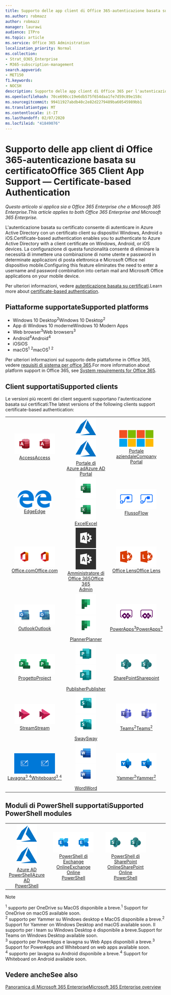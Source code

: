 ```yaml
---
title: Supporto delle app client di Office 365-autenticazione basata su certificato
ms.author: robmazz
author: robmazz
manager: laurawi
audience: ITPro
ms.topic: article
ms.service: Office 365 Administration
localization_priority: Normal
ms.collection:
- Strat_O365_Enterprise
- M365-subscription-management
search.appverid:
- MET150
f1.keywords:
- NOCSH
description: Supporto delle app client di Office 365 per l'autenticazione basata su certificati.
ms.openlocfilehash: 70ce690cc19e6db575f654daa1fe7d59c89e158c
ms.sourcegitcommit: 99411927abdb40c2e82d2279489ba60545989bb1
ms.translationtype: MT
ms.contentlocale: it-IT
ms.lasthandoff: 02/07/2020
ms.locfileid: "41849076"
---
```

# <a name="office-365-client-app-support--certificate-based-authentication"></a><span data-ttu-id="b49e3-103">Supporto delle app client di Office 365-autenticazione basata su certificato</span><span class="sxs-lookup"><span data-stu-id="b49e3-103">Office 365 Client App Support — Certificate-based Authentication</span></span>

<span data-ttu-id="b49e3-104">*Questo articolo si applica sia a Office 365 Enterprise che a Microsoft 365 Enterprise*.</span><span class="sxs-lookup"><span data-stu-id="b49e3-104">*This article applies to both Office 365 Enterprise and Microsoft 365 Enterprise.*</span></span>

<span data-ttu-id="b49e3-105">L'autenticazione basata su certificato consente di autenticare in Azure Active Directory con un certificato client su dispositivi Windows, Android o iOS.</span><span class="sxs-lookup"><span data-stu-id="b49e3-105">Certificate-based authentication enables you to authenticate to Azure Active Directory with a client certificate on Windows, Android, or iOS devices.</span></span> <span data-ttu-id="b49e3-106">La configurazione di questa funzionalità consente di eliminare la necessità di immettere una combinazione di nome utente e password in determinate applicazioni di posta elettronica e Microsoft Office nel dispositivo mobile.</span><span class="sxs-lookup"><span data-stu-id="b49e3-106">Configuring this feature eliminates the need to enter a username and password combination into certain mail and Microsoft Office applications on your mobile device.</span></span>

<span data-ttu-id="b49e3-107">Per ulteriori informazioni, vedere [autenticazione basata su certificati](https://docs.microsoft.com/azure/active-directory/authentication/active-directory-certificate-based-authentication-get-started).</span><span class="sxs-lookup"><span data-stu-id="b49e3-107">Learn more about [certificate-based authentication](https://docs.microsoft.com/azure/active-directory/authentication/active-directory-certificate-based-authentication-get-started).</span></span>

## <a name="supported-platforms"></a><span data-ttu-id="b49e3-108">Piattaforme supportate</span><span class="sxs-lookup"><span data-stu-id="b49e3-108">Supported platforms</span></span>

 - <span data-ttu-id="b49e3-109">Windows 10 Desktop<sup>2</sup></span><span class="sxs-lookup"><span data-stu-id="b49e3-109">Windows 10 Desktop<sup>2</sup></span></span>
 - <span data-ttu-id="b49e3-110">App di Windows 10 moderne</span><span class="sxs-lookup"><span data-stu-id="b49e3-110">Windows 10 Modern Apps</span></span>
 - <span data-ttu-id="b49e3-111">Web browser<sup>3</sup></span><span class="sxs-lookup"><span data-stu-id="b49e3-111">Web browsers<sup>3</sup></span></span>
 - <span data-ttu-id="b49e3-112">Android<sup>4</sup></span><span class="sxs-lookup"><span data-stu-id="b49e3-112">Android<sup>4</sup></span></span>
 - <span data-ttu-id="b49e3-113">iOS</span><span class="sxs-lookup"><span data-stu-id="b49e3-113">iOS</span></span>
 - <span data-ttu-id="b49e3-114">macOS<sup>1</sup> <sup>2</sup></span><span class="sxs-lookup"><span data-stu-id="b49e3-114">macOS<sup>1</sup> <sup>2</sup></span></span>

<span data-ttu-id="b49e3-115">Per ulteriori informazioni sul supporto delle piattaforme in Office 365, vedere [requisiti di sistema per office 365](https://products.office.com/office-system-requirements).</span><span class="sxs-lookup"><span data-stu-id="b49e3-115">For more information about platform support in Office 365, see [System requirements for Office 365](https://products.office.com/office-system-requirements).</span></span>

## <a name="supported-clients"></a><span data-ttu-id="b49e3-116">Client supportati</span><span class="sxs-lookup"><span data-stu-id="b49e3-116">Supported clients</span></span>

<span data-ttu-id="b49e3-117">Le versioni più recenti dei client seguenti supportano l'autenticazione basata sui certificati:</span><span class="sxs-lookup"><span data-stu-id="b49e3-117">The latest versions of the following clients support certificate-based authentication:</span></span>

| | | | | | |
|:---:|:---:|:---:|:---:|:---:|:---:|
| <span data-ttu-id="b49e3-118">![Icona Access](media/o365-access-64x64.png)</span><span class="sxs-lookup"><span data-stu-id="b49e3-118">![Access icon](media/o365-access-64x64.png)</span></span> <br> [<span data-ttu-id="b49e3-119">Access</span><span class="sxs-lookup"><span data-stu-id="b49e3-119">Access</span></span>](https://products.office.com/access) | <span data-ttu-id="b49e3-120">![Icona di Azure](media/o365-azure-64x64.png)</span><span class="sxs-lookup"><span data-stu-id="b49e3-120">![Azure icon](media/o365-azure-64x64.png)</span></span> <br> [<span data-ttu-id="b49e3-121">Portale di <br> Azure ad</span><span class="sxs-lookup"><span data-stu-id="b49e3-121">Azure AD <br> Portal </span></span>](https://azure.microsoft.com/features/azure-portal/) | <span data-ttu-id="b49e3-122">![Icona portale aziendale](media/o365-microsoft-64x64.png)</span><span class="sxs-lookup"><span data-stu-id="b49e3-122">![Company portal icon](media/o365-microsoft-64x64.png)</span></span> <br> [<span data-ttu-id="b49e3-123">Portale <br> aziendale</span><span class="sxs-lookup"><span data-stu-id="b49e3-123">Company <br> Portal </span></span>](https://docs.microsoft.com/intune-user-help/sign-in-to-the-company-portal) | <span data-ttu-id="b49e3-124">![Icona di approfondimento](media/o365-delve-64x64.png)</span><span class="sxs-lookup"><span data-stu-id="b49e3-124">![Delve icon](media/o365-delve-64x64.png)</span></span> <br> [<span data-ttu-id="b49e3-125">Delve</span><span class="sxs-lookup"><span data-stu-id="b49e3-125">Delve</span></span>](https://products.office.com/business/intelligent-search) | <span data-ttu-id="b49e3-126">![Icona Dynamics 365](media/o365-dynamics365-64x64.png)</span><span class="sxs-lookup"><span data-stu-id="b49e3-126">![Dynamics 365 icon](media/o365-dynamics365-64x64.png)</span></span> <br> [<span data-ttu-id="b49e3-127">Dynamics 365</span><span class="sxs-lookup"><span data-stu-id="b49e3-127">Dynamics 365</span></span>](https://dynamics.microsoft.com) 
| <span data-ttu-id="b49e3-128">![Icona del server perimetrale](media/o365-edge-64x64.png)</span><span class="sxs-lookup"><span data-stu-id="b49e3-128">![Edge icon](media/o365-edge-64x64.png)</span></span> <br> [<span data-ttu-id="b49e3-129">Edge</span><span class="sxs-lookup"><span data-stu-id="b49e3-129">Edge</span></span>](https://www.microsoft.com/windows/microsoft-edge) | <span data-ttu-id="b49e3-130">![Icona Excel](media/o365-excel-64x64.png)</span><span class="sxs-lookup"><span data-stu-id="b49e3-130">![Excel icon](media/o365-excel-64x64.png)</span></span> <br> [<span data-ttu-id="b49e3-131">Excel</span><span class="sxs-lookup"><span data-stu-id="b49e3-131">Excel</span></span>](https://products.office.com/excel) | <span data-ttu-id="b49e3-132">![Icona del flusso](media/o365-flow-64x64.png)</span><span class="sxs-lookup"><span data-stu-id="b49e3-132">![Flow icon](media/o365-flow-64x64.png)</span></span> <br> [<span data-ttu-id="b49e3-133">Flusso</span><span class="sxs-lookup"><span data-stu-id="b49e3-133">Flow</span></span>](https://flow.microsoft.com) | <span data-ttu-id="b49e3-134">![Icona maschere](media/o365-forms-64x64.png)</span><span class="sxs-lookup"><span data-stu-id="b49e3-134">![Forms icon](media/o365-forms-64x64.png)</span></span> <br> [<span data-ttu-id="b49e3-135">Maschere</span><span class="sxs-lookup"><span data-stu-id="b49e3-135">Forms</span></span>](https://flow.microsoft.com/connectors/shared_microsoftforms/microsoft-forms/) | <span data-ttu-id="b49e3-136">![Icona di Kaizala](media/o365-kaizala-64x64.png)</span><span class="sxs-lookup"><span data-stu-id="b49e3-136">![Kaizala icon](media/o365-kaizala-64x64.png)</span></span> <br> [<span data-ttu-id="b49e3-137">Kaizala</span><span class="sxs-lookup"><span data-stu-id="b49e3-137">Kaizala</span></span>](https://products.office.com/en/business/microsoft-kaizala) 
| <span data-ttu-id="b49e3-138">![Icona Office.com](media/o365-office-64x64.png)</span><span class="sxs-lookup"><span data-stu-id="b49e3-138">![Office.com icon](media/o365-office-64x64.png)</span></span> <br> [<span data-ttu-id="b49e3-139">Office.com</span><span class="sxs-lookup"><span data-stu-id="b49e3-139">Office.com</span></span>](https://www.office.com/) | <span data-ttu-id="b49e3-140">![Icona di amministrazione di Office 365](media/o365-o365admin-64x64.png)</span><span class="sxs-lookup"><span data-stu-id="b49e3-140">![Office 365 Admin icon](media/o365-o365admin-64x64.png)</span></span> <br> [<span data-ttu-id="b49e3-141">Amministratore di <br> Office 365</span><span class="sxs-lookup"><span data-stu-id="b49e3-141">Office 365 <br> Admin</span></span>](https://products.office.com/business/manage-office-365-admin-app) | <span data-ttu-id="b49e3-142">![Icona dell'obiettivo](media/o365-lens-64x64.png)</span><span class="sxs-lookup"><span data-stu-id="b49e3-142">![Lens icon](media/o365-lens-64x64.png)</span></span> <br> [<span data-ttu-id="b49e3-143">Office Lens</span><span class="sxs-lookup"><span data-stu-id="b49e3-143">Office Lens</span></span>](https://www.microsoft.com/p/office-lens/9wzdncrfj3t8?activetab=pivot%3Aoverviewtab) | <span data-ttu-id="b49e3-144">![Icona di OneDrive for business](media/o365-OneDrive-64x64.png)</span><span class="sxs-lookup"><span data-stu-id="b49e3-144">![OneDrive for Business icon](media/o365-OneDrive-64x64.png)</span></span> <br> [<span data-ttu-id="b49e3-145">OneDrive<sup>1</sup></span><span class="sxs-lookup"><span data-stu-id="b49e3-145">OneDrive<sup>1</sup></span></span>](https://products.office.com/onedrive-for-business/online-cloud-storage) |  <span data-ttu-id="b49e3-146">![Icona di OneNote](media/o365-OneNote-64x64.png)</span><span class="sxs-lookup"><span data-stu-id="b49e3-146">![OneNote icon](media/o365-OneNote-64x64.png)</span></span> <br> [<span data-ttu-id="b49e3-147">OneNote</span><span class="sxs-lookup"><span data-stu-id="b49e3-147">OneNote</span></span>](https://products.office.com/onenote) 
| <span data-ttu-id="b49e3-148">![Icona di Outlook](media/o365-outlook-64x64.png)</span><span class="sxs-lookup"><span data-stu-id="b49e3-148">![Outlook icon](media/o365-outlook-64x64.png)</span></span> <br> [<span data-ttu-id="b49e3-149">Outlook</span><span class="sxs-lookup"><span data-stu-id="b49e3-149">Outlook</span></span>](https://products.office.com/outlook) | <span data-ttu-id="b49e3-150">![Icona Planner](media/o365-planner-64x64.png)</span><span class="sxs-lookup"><span data-stu-id="b49e3-150">![Planner icon](media/o365-planner-64x64.png)</span></span> <br> [<span data-ttu-id="b49e3-151">Planner</span><span class="sxs-lookup"><span data-stu-id="b49e3-151">Planner</span></span>](https://products.office.com/business/task-management-software) | <span data-ttu-id="b49e3-152">![Icona di PowerApps](media/o365-powerapps-64x64.png)</span><span class="sxs-lookup"><span data-stu-id="b49e3-152">![PowerApps icon](media/o365-powerapps-64x64.png)</span></span> <br> [<span data-ttu-id="b49e3-153">PowerApps<sup>3</sup></span><span class="sxs-lookup"><span data-stu-id="b49e3-153">PowerApps<sup>3</sup></span></span>](https://powerapps.microsoft.com) | <span data-ttu-id="b49e3-154">![Icona PowerBI](media/o365-powerbi-64x64.png)</span><span class="sxs-lookup"><span data-stu-id="b49e3-154">![PowerBI icon](media/o365-powerbi-64x64.png)</span></span> <br> [<span data-ttu-id="b49e3-155">Power BI</span><span class="sxs-lookup"><span data-stu-id="b49e3-155">Power BI</span></span>](https://powerbi.microsoft.com)| <span data-ttu-id="b49e3-156">![Icona PowerPoint](media/o365-powerpoint-64x64.png)</span><span class="sxs-lookup"><span data-stu-id="b49e3-156">![PowerPoint icon](media/o365-powerpoint-64x64.png)</span></span> <br> [<span data-ttu-id="b49e3-157">PowerPoint</span><span class="sxs-lookup"><span data-stu-id="b49e3-157">PowerPoint</span></span>](https://products.office.com/powerpoint) 
| <span data-ttu-id="b49e3-158">![Icona progetto](media/o365-project-64x64.png)</span><span class="sxs-lookup"><span data-stu-id="b49e3-158">![Project icon](media/o365-project-64x64.png)</span></span> <br> [<span data-ttu-id="b49e3-159">Progetto</span><span class="sxs-lookup"><span data-stu-id="b49e3-159">Project</span></span>](https://products.office.com/project) | <span data-ttu-id="b49e3-160">![Icona di Publisher](media/o365-publisher-64x64.png)</span><span class="sxs-lookup"><span data-stu-id="b49e3-160">![Publisher icon](media/o365-publisher-64x64.png)</span></span> <br> [<span data-ttu-id="b49e3-161">Publisher</span><span class="sxs-lookup"><span data-stu-id="b49e3-161">Publisher</span></span>](https://products.office.com/publisher) | <span data-ttu-id="b49e3-162">![Icona di SharePoint](media/o365-sharepoint-64x64.png)</span><span class="sxs-lookup"><span data-stu-id="b49e3-162">![SharePoint icon](media/o365-sharepoint-64x64.png)</span></span> <br> [<span data-ttu-id="b49e3-163">SharePoint</span><span class="sxs-lookup"><span data-stu-id="b49e3-163">Sharepoint</span></span>](https://products.office.com/sharepoint) | <span data-ttu-id="b49e3-164">![Icona di Skype for Business](media/o365-skypeforbusiness-64x64.png)</span><span class="sxs-lookup"><span data-stu-id="b49e3-164">![Skype for Business icon](media/o365-skypeforbusiness-64x64.png)</span></span> <br> [<span data-ttu-id="b49e3-165">Skype for <br> business</span><span class="sxs-lookup"><span data-stu-id="b49e3-165">Skype for <br> Business</span></span>](https://www.skype.com/business/) | <span data-ttu-id="b49e3-166">![Icona note adesive](media/o365-stickynotes-64x64.png)</span><span class="sxs-lookup"><span data-stu-id="b49e3-166">![Sticky Notes icon](media/o365-stickynotes-64x64.png)</span></span> <br> [<span data-ttu-id="b49e3-167">Sticky Notes</span><span class="sxs-lookup"><span data-stu-id="b49e3-167">Sticky Notes</span></span>](https://www.microsoft.com/p/microsoft-sticky-notes/9nblggh4qghw) 
| <span data-ttu-id="b49e3-168">![Icona di Stream](media/o365-stream-64x64.png)</span><span class="sxs-lookup"><span data-stu-id="b49e3-168">![Stream icon](media/o365-stream-64x64.png)</span></span> <br> [<span data-ttu-id="b49e3-169">Stream</span><span class="sxs-lookup"><span data-stu-id="b49e3-169">Stream</span></span>](https://stream.microsoft.com) | <span data-ttu-id="b49e3-170">![Icona Sway](media/o365-sway-64x64.png)</span><span class="sxs-lookup"><span data-stu-id="b49e3-170">![Sway icon](media/o365-sway-64x64.png)</span></span> <br> [<span data-ttu-id="b49e3-171">Sway</span><span class="sxs-lookup"><span data-stu-id="b49e3-171">Sway</span></span>](https://sway.com) | <span data-ttu-id="b49e3-172">![icona di Teams](media/o365-teams-64x64.png)</span><span class="sxs-lookup"><span data-stu-id="b49e3-172">![Teams icon](media/o365-teams-64x64.png)</span></span> <br> [<span data-ttu-id="b49e3-173">Teams<sup>2</sup></span><span class="sxs-lookup"><span data-stu-id="b49e3-173">Teams<sup>2</sup></span></span>](https://products.office.com/microsoft-teams/group-chat-software) | <span data-ttu-id="b49e3-174">![Icona da fare](media/o365-todo-64x64.png)</span><span class="sxs-lookup"><span data-stu-id="b49e3-174">![To Do icon](media/o365-todo-64x64.png)</span></span> <br> [<span data-ttu-id="b49e3-175">Da fare</span><span class="sxs-lookup"><span data-stu-id="b49e3-175">To Do</span></span>](https://todo.microsoft.com) | <span data-ttu-id="b49e3-176">![Icona Visio](media/o365-visio-64x64.png)</span><span class="sxs-lookup"><span data-stu-id="b49e3-176">![Visio icon](media/o365-visio-64x64.png)</span></span> <br> [<span data-ttu-id="b49e3-177">Visio</span><span class="sxs-lookup"><span data-stu-id="b49e3-177">Visio</span></span>](https://products.office.com/visio/flowchart-software) 
| <span data-ttu-id="b49e3-178">![Icona lavagna](media/o365-whiteboard-64x64.png)</span><span class="sxs-lookup"><span data-stu-id="b49e3-178">![Whiteboard icon](media/o365-whiteboard-64x64.png)</span></span> <br> [<span data-ttu-id="b49e3-179">Lavagna<sup>3</sup>,<sup>4</sup></span><span class="sxs-lookup"><span data-stu-id="b49e3-179">Whiteboard<sup>3</sup>,<sup>4</sup></span></span>](https://whiteboard.microsoft.com/) | <span data-ttu-id="b49e3-180">![Icona Word](media/o365-word-64x64.png)</span><span class="sxs-lookup"><span data-stu-id="b49e3-180">![Word icon](media/o365-word-64x64.png)</span></span> <br> [<span data-ttu-id="b49e3-181">Word</span><span class="sxs-lookup"><span data-stu-id="b49e3-181">Word</span></span>](https://products.office.com/word) | <span data-ttu-id="b49e3-182">![Icona di Yammer](media/o365-yammer-64x64.png)</span><span class="sxs-lookup"><span data-stu-id="b49e3-182">![Yammer icon](media/o365-yammer-64x64.png)</span></span> <br> [<span data-ttu-id="b49e3-183">Yammer<sup>2</sup></span><span class="sxs-lookup"><span data-stu-id="b49e3-183">Yammer<sup>2</sup></span></span>](https://products.office.com/yammer/yammer-overview) |

## <a name="supported-powershell-modules"></a><span data-ttu-id="b49e3-184">Moduli di PowerShell supportati</span><span class="sxs-lookup"><span data-stu-id="b49e3-184">Supported PowerShell modules</span></span>

| | | | | | |
|:---:|:---:|:---:|:---:|:---:|:---:|
| <span data-ttu-id="b49e3-185">![Icona di Azure](media/o365-azure-64x64.png)</span><span class="sxs-lookup"><span data-stu-id="b49e3-185">![Azure icon](media/o365-azure-64x64.png)</span></span> <br> [<span data-ttu-id="b49e3-186">Azure AD <br> PowerShell</span><span class="sxs-lookup"><span data-stu-id="b49e3-186">Azure AD <br> PowerShell</span></span>](https://docs.microsoft.com/powershell/azure/active-directory/overview?view=azureadps-2.0) | <span data-ttu-id="b49e3-187">![Icona di Exchange](media/o365-exchange-64x64.png)</span><span class="sxs-lookup"><span data-stu-id="b49e3-187">![Exchange icon](media/o365-exchange-64x64.png)</span></span> <br> [<span data-ttu-id="b49e3-188">PowerShell di <br> Exchange Online</span><span class="sxs-lookup"><span data-stu-id="b49e3-188">Exchange Online <br> PowerShell</span></span>](https://docs.microsoft.com/powershell/exchange/exchange-online/exchange-online-powershell?view=exchange-ps) | <span data-ttu-id="b49e3-189">![Icona di SharePoint](media/o365-sharepoint-64x64.png)</span><span class="sxs-lookup"><span data-stu-id="b49e3-189">![SharePoint icon](media/o365-sharepoint-64x64.png)</span></span> <br> [<span data-ttu-id="b49e3-190">PowerShell di <br> SharePoint Online</span><span class="sxs-lookup"><span data-stu-id="b49e3-190">SharePoint Online <br> PowerShell</span></span>](https://docs.microsoft.com/powershell/sharepoint/sharepoint-online/connect-sharepoint-online)

> [!NOTE]
> <span data-ttu-id="b49e3-191"><sup>1</sup> supporto per OneDrive su MacOS disponibile a breve.</span><span class="sxs-lookup"><span data-stu-id="b49e3-191"><sup>1</sup> Support for OneDrive on macOS available soon.</span></span> <br>
> <span data-ttu-id="b49e3-192"><sup>2</sup> supporto per Yammer su Windows desktop e MacOS disponibile a breve.</span><span class="sxs-lookup"><span data-stu-id="b49e3-192"><sup>2</sup> Support for Yammer on Windows Desktop and macOS available soon.</span></span> <span data-ttu-id="b49e3-193">Il supporto per i team su Windows Desktop è disponibile a breve.</span><span class="sxs-lookup"><span data-stu-id="b49e3-193">Support for Teams on Windows Desktop available soon.</span></span><br>
> <span data-ttu-id="b49e3-194"><sup>3</sup> supporto per PowerApps e lavagna su Web Apps disponibili a breve.</span><span class="sxs-lookup"><span data-stu-id="b49e3-194"><sup>3</sup> Support for PowerApps and Whiteboard on web apps available soon.</span></span> <br>
> <span data-ttu-id="b49e3-195"><sup>4</sup> supporto per lavagna su Android disponibile a breve.</span><span class="sxs-lookup"><span data-stu-id="b49e3-195"><sup>4</sup> Support for Whiteboard on Android available soon.</span></span>

## <a name="see-also"></a><span data-ttu-id="b49e3-196">Vedere anche</span><span class="sxs-lookup"><span data-stu-id="b49e3-196">See also</span></span>

[<span data-ttu-id="b49e3-197">Panoramica di Microsoft 365 Enterprise</span><span class="sxs-lookup"><span data-stu-id="b49e3-197">Microsoft 365 Enterprise overview</span></span>](https://docs.microsoft.com/microsoft-365/enterprise/microsoft-365-overview)
